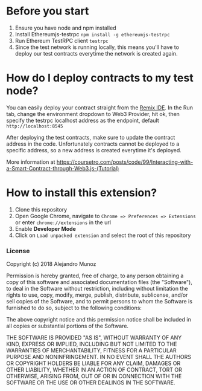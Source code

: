 # Before you start
1. Ensure you have node and npm installed
2. Install Ethereumjs-testrpc `npm install -g ethereumjs-testrpc`
3. Run Ethereum TestRPC client `testrpc`
4. Since the test network is running locally, this means you'll have to deploy our test contracts everytime the network is created again. 

# How do I deploy contracts to my test node?
You can easily deploy your contract straight from the [Remix IDE](remix.ethereum.org). 
In the Run tab, change the environment dropdown to Web3 Provider, hit ok, then specify the testrpc localhost address as the endpoint, default `http://localhost:8545`

After deploying the test contracts, make sure to update the contract address in the code. Unfortunately contracts cannot be deployed to a specific address, so a new address is created everytime it's deployed.

More information at https://coursetro.com/posts/code/99/Interacting-with-a-Smart-Contract-through-Web3.js-(Tutorial)

# How to install this extension?
1. Clone this repository
2. Open Google Chrome, navigate to `Chrome => Preferences => Extensions` or enter `chrome://extensions` in the url
3. Enable **Developer Mode**
4. Click on `Load unpacked extension` and select the root of this repository

### License
Copyright (c) 2018 Alejandro Munoz

Permission is hereby granted, free of charge, to any person obtaining a copy of this software and associated documentation files (the "Software"), to deal in the Software without restriction, including without limitation the rights to use, copy, modify, merge, publish, distribute, sublicense, and/or sell copies of the Software, and to permit persons to whom the Software is furnished to do so, subject to the following conditions:

The above copyright notice and this permission notice shall be included in all copies or substantial portions of the Software.

THE SOFTWARE IS PROVIDED "AS IS", WITHOUT WARRANTY OF ANY KIND, EXPRESS OR IMPLIED, INCLUDING BUT NOT LIMITED TO THE WARRANTIES OF MERCHANTABILITY, FITNESS FOR A PARTICULAR PURPOSE AND NONINFRINGEMENT. IN NO EVENT SHALL THE AUTHORS OR COPYRIGHT HOLDERS BE LIABLE FOR ANY CLAIM, DAMAGES OR OTHER LIABILITY, WHETHER IN AN ACTION OF CONTRACT, TORT OR OTHERWISE, ARISING FROM, OUT OF OR IN CONNECTION WITH THE SOFTWARE OR THE USE OR OTHER DEALINGS IN THE SOFTWARE.
